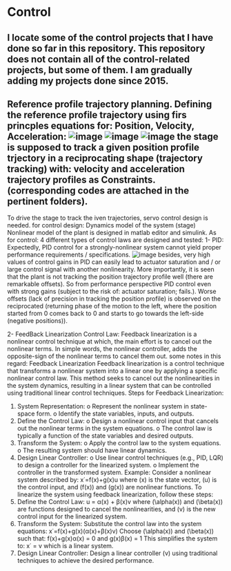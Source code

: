 # Control
I locate some of the control projects that I have done so far in this repository. This repository does not contain all of the control-related projects, but some of them. 
I am gradually adding my projects done since 2015. 
---
Reference profile trajectory planning. Defining the reference profile trajectory using firs princples equations for: Position, Velocity, Acceleration:
![image](https://github.com/user-attachments/assets/64e9c8f5-8414-4fe9-bc26-9ff33b9c441e)
![image](https://github.com/user-attachments/assets/a4a54358-9c83-4ccd-8460-432d5d38a87d)
![image](https://github.com/user-attachments/assets/8b7957c5-3845-4cfb-9751-6024213a359a)
the stage is supposed to track a given position profile trjectory in a reciprocating shape (trajectory tracking) with: velocity and acceleration trajectory profiles as Constraints. 
(corresponding codes are attached in the pertinent folders). 
---
To drive the stage to track the iven trajectories, servo control design is needed. 
for control design:
Dynamics model of the system (stage)
Nonlinear model of the plant is designed in matlab editor and simulink. 
As for control: 4 different types of control laws are designed and tested: 
1- PID: 
Expectedly, PID control for a strongly-nonlinear system cannot yield proper performance requirements / specifications. 
![image](https://github.com/user-attachments/assets/3e6b1d6c-a5e7-4c05-a69c-e611fe8a18ff)
besides, very high values of control gains in PID can easily lead to actuator saturation and / or large control signal with another nonlinearity. 
More importantly, it is seen that the plant is not tracking the position trajectory profile well (there are remarkable offsets). So from performance perspective PID control even with strong gains (subject to the risk of: actuator saturation; fails.). 
Worse offsets (lack of precision in tracking the position profile) is observed on the reciprocated (returning phase of the motion to the left, where the position started from 0 comes back to 0 and starts to go towards the left-side (negative positions)). 

2- FeedBack Linearization Control Law:
Feedback linearization is a nonlinear control technique at which, the main effort is to cancel out the nonlinear terms. In simple words, the nonlinear controller, adds the opposite-sign of the nonlinear terms to cancel them out. 
some notes in this regard: 
Feedback Linearization
Feedback linearization is a control technique that transforms a nonlinear system into a linear one by applying a specific nonlinear control law. This method seeks to cancel out the nonlinearities in the system dynamics, resulting in a linear system that can be controlled using traditional linear control techniques.
Steps for Feedback Linearization:
1.	System Representation:
o	Represent the nonlinear system in state-space form.
o	Identify the state variables, inputs, and outputs.
2.	Define the Control Law:
o	Design a nonlinear control input that cancels out the nonlinear terms in the system equations. 
o	The control law is typically a function of the state variables and desired outputs.
3.	Transform the System:
o	Apply the control law to the system equations.
o	The resulting system should have linear dynamics.
4.	Design Linear Controller:
o	Use linear control techniques (e.g., PID, LQR) to design a controller for the linearized system.
o	Implement the controller in the transformed system.
Example:
Consider a nonlinear system described by: x˙=f(x)+g(x)u where (x) is the state vector, (u) is the control input, and (f(x)) and (g(x)) are nonlinear functions.
To linearize the system using feedback linearization, follow these steps:
1.	Define the Control Law: u = α(x) + β(x)v where (\alpha(x)) and (\beta(x)) are functions designed to cancel the nonlinearities, and (v) is the new control input for the linearized system.
2.	Transform the System: Substitute the control law into the system equations: x˙=f(x)+g(x)(α(x)+β(x)v) Choose (\alpha(x)) and (\beta(x)) such that: f(x)+g(x)α(x) = 0 and g(x)β(x) = 1 This simplifies the system to: x˙ = v which is a linear system.  
3.	Design Linear Controller: Design a linear controller (v) using traditional techniques to achieve the desired performance.







